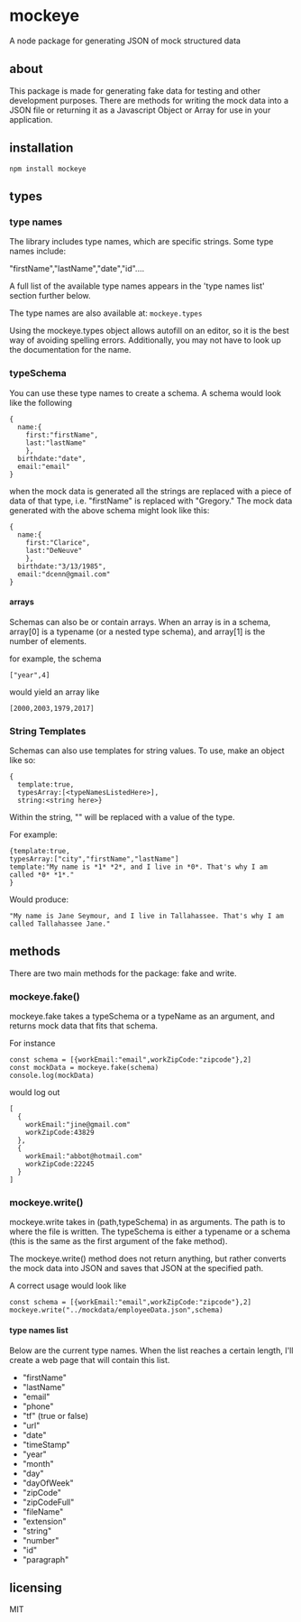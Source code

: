 # mockeye

A node package for generating JSON of mock structured data

## about

This package is made for generating fake data for testing and other development purposes. There are methods for writing the mock data into a JSON file or returning it as a Javascript Object or Array for use in your application.

## installation

```npm install mockeye```

## types

### type names

The library includes type names, which are specific strings. Some type names include:

"firstName","lastName","date","id"....

A full list of the available type names appears in the 'type names list' section further below.

The type names are also available at: 
```mockeye.types```

Using the mockeye.types object allows autofill on an editor, so it is the best way of avoiding spelling errors. Additionally, you may not have to look up the documentation for the name.

### typeSchema

You can use these type names to create a schema. A schema would look like the following

```
{
  name:{
    first:"firstName",
    last:"lastName"
    },
  birthdate:"date",
  email:"email"
}
```
when the mock data is generated all the strings are replaced with a piece of data of that type, i.e. "firstName" is replaced with "Gregory." The mock data generated with
the above schema might look like this:

```
{
  name:{
    first:"Clarice",
    last:"DeNeuve"
    },
  birthdate:"3/13/1985",
  email:"dcenn@gmail.com"
}
```

#### arrays

Schemas can also be or contain arrays. When an array is in a schema, array[0] is a typename (or a nested type schema), and array[1] is the number of elements.

for example, the schema
```
["year",4]

```
would yield an array like
```
[2000,2003,1979,2017]

```

### String Templates

Schemas can also use templates for string values. To use, make an object like so:
```
{
  template:true,
  typesArray:[<typeNamesListedHere>],
  string:<string here>}
```
Within the string, "*<index number of type in typesArray>*" will be replaced with a value of the type.

For example:
```
{template:true,
typesArray:["city","firstName","lastName"]
template:"My name is *1* *2*, and I live in *0*. That's why I am called *0* *1*."
}
```
Would produce:
```
"My name is Jane Seymour, and I live in Tallahassee. That's why I am called Tallahassee Jane."
```

## methods

There are two main methods for the package: fake and write.

### mockeye.fake()

mockeye.fake takes a typeSchema or a typeName as an argument, and returns mock data that fits that schema.

For instance

```
const schema = [{workEmail:"email",workZipCode:"zipcode"},2]
const mockData = mockeye.fake(schema)
console.log(mockData)
```
would log out
```
[
  {
    workEmail:"jine@gmail.com"
    workZipCode:43829
  },
  {
    workEmail:"abbot@hotmail.com"
    workZipCode:22245
  }
]
```
### mockeye.write()

mockeye.write takes in (path,typeSchema) in as arguments. The path is to where the file is written. The typeSchema is either a typename or a schema (this is the same as the first argument of the fake method).

The mockeye.write() method does not return anything, but rather converts the mock data into JSON and saves that JSON at the specified path.

A correct usage would look like 
```
const schema = [{workEmail:"email",workZipCode:"zipcode"},2]
mockeye.write("../mockdata/employeeData.json",schema)
```

#### type names list

Below are the current type names. When the list reaches a certain length, I'll create a web page that will contain this list.


- "firstName"
- "lastName"
- "email"
- "phone"
- "tf" (true or false)
- "url"
- "date"
- "timeStamp"
- "year"
- "month"
- "day"
- "dayOfWeek"
- "zipCode"
- "zipCodeFull"
- "fileName"
- "extension"
- "string"
- "number"
- "id"
- "paragraph"

## licensing

MIT
